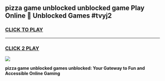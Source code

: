 
## pizza game unblocked unblocked game Play Online 👋 Unblocked Games #tvyj2
<h3>
<a href="https://premium.freeplayer.one?title=pizza_game_unblocked&ref=21F">CLICK TO PLAY</a></h3>
<hr>

<h3>
<a href="https://premium.freeplayer.one?title=pizza_game_unblocked&ref=21F">CLICK 2 PLAY</a>
  
</h3>

<a href="https://premium.freeplayer.one?title=pizza_game_unblocked&ref=21F/"><img src="https://clearcache.store/games.png"></a>


**pizza game unblocked games unblocked: Your Gateway to Fun and Accessible Online Gaming**
